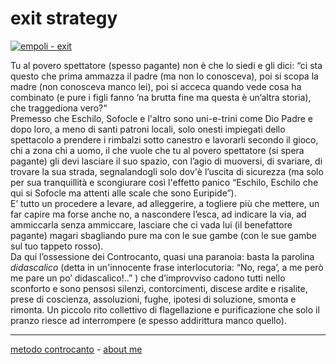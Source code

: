 # exit strategy

[![](https://live.staticflickr.com/65535/51792855731_ffe4c39747_c.jpg "empoli - exit")](https://flic.kr/s/aHBqjzwAJ2)  

Tu al povero spettatore (spesso pagante) non è che lo siedi e gli dici: “ci sta questo che prima ammazza il padre (ma non lo conosceva), poi si scopa la madre (non conosceva manco lei), poi si acceca quando vede cosa ha combinato (e pure i figli fanno ‘na brutta fine ma questa è un’altra storia), che traggediona vero?“  
Premesso che Eschilo, Sofocle e l'altro sono uni-e-trini come Dio Padre e dopo loro, a meno di santi patroni locali, solo onesti impiegati dello spettacolo a prendere i rimbalzi sotto canestro e lavorarli secondo il gioco, chi a zona chi a uomo, il che vuole che tu al povero spettatore (si spera pagante) gli devi lasciare il suo spazio, con l’agio di muoversi, di svariare, di trovare la sua strada, segnalandogli solo dov'è l’uscita di sicurezza (ma solo per sua tranquillità e scongiurare così l'effetto panico “Eschilo, Eschilo che qui si Sofocle ma attenti alle scale che sono Euripide”).  
E’ tutto un procedere a levare, ad alleggerire, a togliere più che mettere, un far capire ma forse anche no, a nascondere l’esca, ad indicare la via, ad ammiccarla senza ammiccare, lasciare che ci vada lui (il benefattore pagante) magari sbagliando pure ma con le sue gambe (con le sue gambe sul tuo tappeto rosso).  
Da qui l’ossessione dei Controcanto, quasi una paranoia: basta la parolina *didascalico* (detta in un'innocente frase interlocutoria: “No, rega’, a me però me pare un po’ didascalico!..” ) che d’improvviso cadono tutti nello sconforto e sono pensosi silenzi, contorcimenti, discese ardite e risalite, prese di coscienza, assoluzioni, fughe, ipotesi di soluzione, smonta e rimonta. Un piccolo rito collettivo di flagellazione e purificazione che solo il pranzo riesce ad interrompere (e spesso addirittura manco quello). 

---   
[metodo controcanto](https://cacioman.github.io/controcanto000.html) - [about me](https://about.me/cacioman) 
